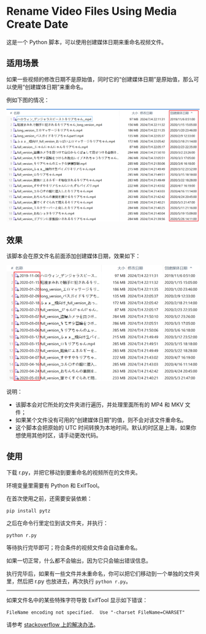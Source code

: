 # Rename Video Files Using Media Create Date

这是一个 Python 脚本，可以使用创建媒体日期来重命名视频文件。

## 适用场景

如果一些视频的修改日期不是原始值，同时它的“创建媒体日期”是原始值，那么可以使用“创建媒体日期”来重命名。

例如下图的情况：

![示例图片](./example1.png)

## 效果

该脚本会在原文件名前面添加创建媒体日期，效果如下：

![示例图片](./example2.png)

说明：
- 该脚本会对它所处的文件夹进行遍历，并处理里面所有的 MP4 和 MKV 文件；
- 如果某个文件没有可用的“创建媒体日期”的值，则不会对该文件重命名。
- 这个脚本会把原始的 UTC 时间转换为本地时间。默认的时区是上海，如果你想使用其他时区，请手动更改代码。

## 使用

下载 r.py，并把它移动到要重命名的视频所在的文件夹。

环境变量里需要有 Python 和 ExifTool。

在首次使用之前，还需要安装依赖：

```
pip install pytz
```

之后在命令行里定位到该文件夹，并执行：

```
python r.py
```

等待执行完毕即可；符合条件的视频文件会自动重命名。

如果一切正常，什么都不会输出，因为它只会输出错误信息。

执行完毕后，如果有一些文件并未重命名，你可以把它们移动到一个单独的文件夹里，然后把 r.py 也放进去，再次执行 `python r.py`。

-----------

如果文件名中的某些特殊字符导致 ExifTool 显示如下错误：

```
FileName encoding not specified.  Use "-charset FileName=CHARSET"
```

请参考 [stackoverflow 上的解决办法](https://stackoverflow.com/questions/57131654/using-utf-8-encoding-chcp-65001-in-command-prompt-windows-powershell-window)。
